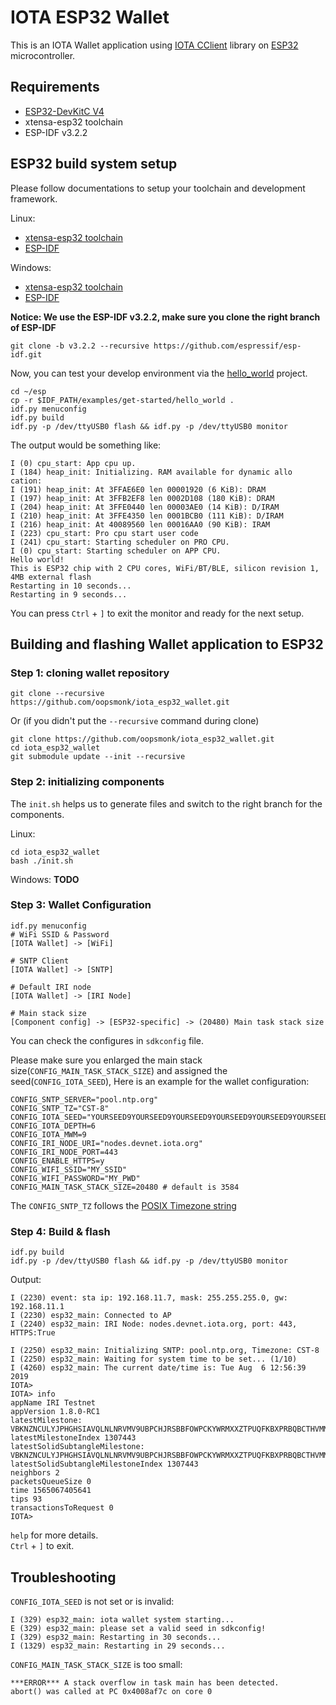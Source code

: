 # IOTA ESP32 Wallet  

This is an IOTA Wallet application using [IOTA CClient](https://github.com/iotaledger/entangled/tree/develop/cclient) library on [ESP32](https://en.wikipedia.org/wiki/ESP32) microcontroller.  

## Requirements  

* [ESP32-DevKitC V4](https://docs.espressif.com/projects/esp-idf/en/v3.2.2/get-started/get-started-devkitc.html#esp32-devkitc-v4-getting-started-guide)
* xtensa-esp32 toolchain
* ESP-IDF v3.2.2

## ESP32 build system setup  

Please follow documentations to setup your toolchain and development framework.

Linux:  
* [xtensa-esp32 toolchain](https://docs.espressif.com/projects/esp-idf/en/v3.2.2/get-started-cmake/linux-setup.html) 
* [ESP-IDF](https://docs.espressif.com/projects/esp-idf/en/v3.2.2/get-started-cmake/index.html#get-esp-idf) 

Windows:
* [xtensa-esp32 toolchain](https://docs.espressif.com/projects/esp-idf/en/v3.2.2/get-started-cmake/windows-setup.html#standard-setup-of-toolchain-for-windows-cmake) 
* [ESP-IDF](https://docs.espressif.com/projects/esp-idf/en/v3.2.2/get-started-cmake/index.html#windows-command-prompt) 

**Notice: We use the ESP-IDF v3.2.2, make sure you clone the right branch of ESP-IDF**

```
git clone -b v3.2.2 --recursive https://github.com/espressif/esp-idf.git
```


Now, you can test your develop environment via the [hello_world](https://github.com/espressif/esp-idf/tree/release/v3.2/examples/get-started/hello_world) project.  

```shell
cd ~/esp
cp -r $IDF_PATH/examples/get-started/hello_world .
idf.py menuconfig
idf.py build
idf.py -p /dev/ttyUSB0 flash && idf.py -p /dev/ttyUSB0 monitor
```

The output would be something like:  

```shell
I (0) cpu_start: App cpu up.
I (184) heap_init: Initializing. RAM available for dynamic allo
cation:
I (191) heap_init: At 3FFAE6E0 len 00001920 (6 KiB): DRAM
I (197) heap_init: At 3FFB2EF8 len 0002D108 (180 KiB): DRAM
I (204) heap_init: At 3FFE0440 len 00003AE0 (14 KiB): D/IRAM
I (210) heap_init: At 3FFE4350 len 0001BCB0 (111 KiB): D/IRAM
I (216) heap_init: At 40089560 len 00016AA0 (90 KiB): IRAM
I (223) cpu_start: Pro cpu start user code
I (241) cpu_start: Starting scheduler on PRO CPU.
I (0) cpu_start: Starting scheduler on APP CPU.
Hello world!
This is ESP32 chip with 2 CPU cores, WiFi/BT/BLE, silicon revision 1, 4MB external flash
Restarting in 10 seconds...
Restarting in 9 seconds...
```

You can press `Ctrl` + `]` to exit the monitor and ready for the next setup.  

## Building and flashing Wallet application to ESP32

### Step 1: cloning wallet repository  

```shell
git clone --recursive https://github.com/oopsmonk/iota_esp32_wallet.git
```

Or (if you didn't put the `--recursive` command during clone)  

```shell
git clone https://github.com/oopsmonk/iota_esp32_wallet.git
cd iota_esp32_wallet
git submodule update --init --recursive
```

### Step 2: initializing components

The `init.sh` helps us to generate files and switch to the right branch for the components.  

Linux:

```shell
cd iota_esp32_wallet
bash ./init.sh
```

Windows: **TODO**  

### Step 3: Wallet Configuration  

```
idf.py menuconfig
# WiFi SSID & Password
[IOTA Wallet] -> [WiFi]

# SNTP Client
[IOTA Wallet] -> [SNTP]

# Default IRI node
[IOTA Wallet] -> [IRI Node]

# Main stack size
[Component config] -> [ESP32-specific] -> (20480) Main task stack size

```

You can check the configures in `sdkconfig` file.  

Please make sure you enlarged the main stack size(`CONFIG_MAIN_TASK_STACK_SIZE`) and assigned the seed(`CONFIG_IOTA_SEED`), Here is an example for the wallet configuration:  

```shell
CONFIG_SNTP_SERVER="pool.ntp.org"
CONFIG_SNTP_TZ="CST-8" 
CONFIG_IOTA_SEED="YOURSEED9YOURSEED9YOURSEED9YOURSEED9YOURSEED9YOURSEED9YOURSEED9YOURSEED9YOURSEED9"
CONFIG_IOTA_DEPTH=6
CONFIG_IOTA_MWM=9
CONFIG_IRI_NODE_URI="nodes.devnet.iota.org"
CONFIG_IRI_NODE_PORT=443
CONFIG_ENABLE_HTTPS=y
CONFIG_WIFI_SSID="MY_SSID"
CONFIG_WIFI_PASSWORD="MY_PWD"
CONFIG_MAIN_TASK_STACK_SIZE=20480 # default is 3584
```

The `CONFIG_SNTP_TZ` follows the [POSIX Timezone string](https://github.com/nayarsystems/posix_tz_db/blob/master/zones.json)  

### Step 4: Build & flash

```shell
idf.py build
idf.py -p /dev/ttyUSB0 flash && idf.py -p /dev/ttyUSB0 monitor
```

Output:  
```shell
I (2230) event: sta ip: 192.168.11.7, mask: 255.255.255.0, gw: 192.168.11.1
I (2230) esp32_main: Connected to AP
I (2240) esp32_main: IRI Node: nodes.devnet.iota.org, port: 443, HTTPS:True

I (2250) esp32_main: Initializing SNTP: pool.ntp.org, Timezone: CST-8
I (2250) esp32_main: Waiting for system time to be set... (1/10)
I (4260) esp32_main: The current date/time is: Tue Aug  6 12:56:39 2019
IOTA> 
IOTA> info
appName IRI Testnet 
appVersion 1.8.0-RC1 
latestMilestone: VBKNZNCULYJPHGHSIAVQLNLNRVMV9UBPCHJRSBBFOWPCKYWRMXXZTPUQFKBXPRBQBCTHVMMMZZJTQG999
latestMilestoneIndex 1307443 
latestSolidSubtangleMilestone: VBKNZNCULYJPHGHSIAVQLNLNRVMV9UBPCHJRSBBFOWPCKYWRMXXZTPUQFKBXPRBQBCTHVMMMZZJTQG999
latestSolidSubtangleMilestoneIndex 1307443 
neighbors 2 
packetsQueueSize 0 
time 1565067405641 
tips 93 
transactionsToRequest 0 
IOTA> 
```

`help` for more details.  
`Ctrl` + `]` to exit.  

## Troubleshooting

`CONFIG_IOTA_SEED` is not set or is invalid:  
```shell
I (329) esp32_main: iota wallet system starting...
E (329) esp32_main: please set a valid seed in sdkconfig!
I (329) esp32_main: Restarting in 30 seconds...
I (1329) esp32_main: Restarting in 29 seconds...
```

`CONFIG_MAIN_TASK_STACK_SIZE` is too small:  
```shell
***ERROR*** A stack overflow in task main has been detected.
abort() was called at PC 0x4008af7c on core 0
```
